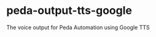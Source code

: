 peda-output-tts-google
======================

The voice output for Peda Automation using Google TTS
